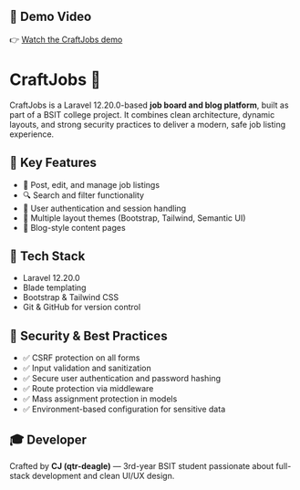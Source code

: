 ## 🎥 Demo Video

👉 [Watch the CraftJobs demo](https://vimeo.com/1110112118)

# CraftJobs 💼

CraftJobs is a Laravel 12.20.0-based **job board and blog platform**, built as part of a BSIT college project. It combines clean architecture, dynamic layouts, and strong security practices to deliver a modern, safe job listing experience.

## 🚀 Key Features
- 📝 Post, edit, and manage job listings
- 🔍 Search and filter functionality
- 👤 User authentication and session handling
- 🎨 Multiple layout themes (Bootstrap, Tailwind, Semantic UI)
- 📄 Blog-style content pages

## 🧰 Tech Stack
- Laravel 12.20.0
- Blade templating
- Bootstrap & Tailwind CSS
- Git & GitHub for version control

## 🔐 Security & Best Practices
- ✅ CSRF protection on all forms
- ✅ Input validation and sanitization
- ✅ Secure user authentication and password hashing
- ✅ Route protection via middleware
- ✅ Mass assignment protection in models
- ✅ Environment-based configuration for sensitive data

## 🎓 Developer
Crafted by **CJ (qtr-deagle)** — 3rd-year BSIT student passionate about full-stack development and clean UI/UX design.
